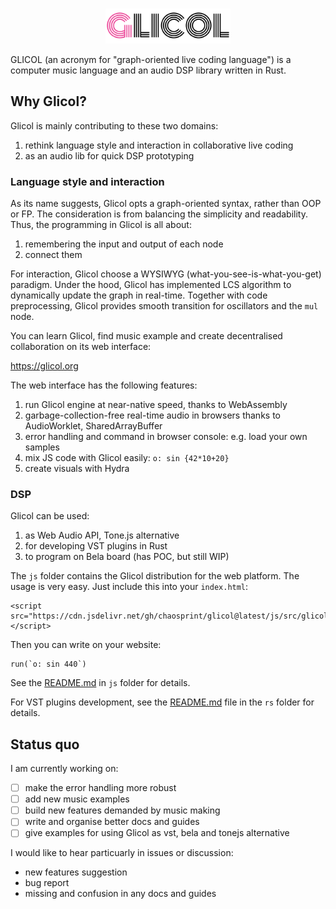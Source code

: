 <div align="center">
  <br />
  <p>
    <a href="https://glicol.org"><img src="./logo.png" width="200" /></a>
  </p>
</div>

GLICOL (an acronym for "graph-oriented live coding language") is a computer music language and an audio DSP library written in Rust.

## Why Glicol?
Glicol is mainly contributing to these two domains:

1. rethink language style and interaction in collaborative live coding
2. as an audio lib for quick DSP prototyping

### Language style and interaction

As its name suggests, Glicol opts a graph-oriented syntax, rather than OOP or FP.
The consideration is from balancing the simplicity and readability.
Thus, the programming in Glicol is all about:
1. remembering the input and output of each node
2. connect them

For interaction, Glicol choose a WYSIWYG (what-you-see-is-what-you-get) paradigm. Under the hood, Glicol has implemented LCS algorithm to dynamically update the graph in real-time. Together with code preprocessing, Glicol provides smooth transition for oscillators and the `mul` node.

You can learn Glicol, find music example and create decentralised collaboration on its web interface:

https://glicol.org

The web interface has the following features:
1. run Glicol engine at near-native speed, thanks to WebAssembly
2. garbage-collection-free real-time audio in browsers thanks to AudioWorklet, SharedArrayBuffer
3. error handling and command in browser console: e.g. load your own samples
4. mix JS code with Glicol easily: `o: sin {42*10+20}`
5. create visuals with Hydra

### DSP

Glicol can be used:

1. as Web Audio API, Tone.js alternative
2. for developing VST plugins in Rust
3. to program on Bela board (has POC, but still WIP)

The `js` folder contains the Glicol distribution for the web platform.
The usage is very easy. Just include this into your `index.html`:
```
<script src="https://cdn.jsdelivr.net/gh/chaosprint/glicol@latest/js/src/glicol.js"></script>
```
Then you can write on your website:
```
run(`o: sin 440`)
```

See the [README.md](./js/README.md) in `js` folder for details.

For VST plugins development, see the [README.md](./rs/README.md) file in the `rs` folder for details.

## Status quo

I am currently working on:
- [ ] make the error handling more robust
- [ ] add new music examples
- [ ] build new features demanded by music making
- [ ] write and organise better docs and guides
- [ ] give examples for using Glicol as vst, bela and tonejs alternative

I would like to hear particuarly in issues or discussion:
- new features suggestion
- bug report
- missing and confusion in any docs and guides